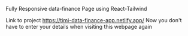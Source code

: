 

Fully Responsive data-finance Page using React-Tailwind

Link to project https://timi-data-finance-app.netlify.app/  Now you don't have to enter your details when visiting this webpage again

